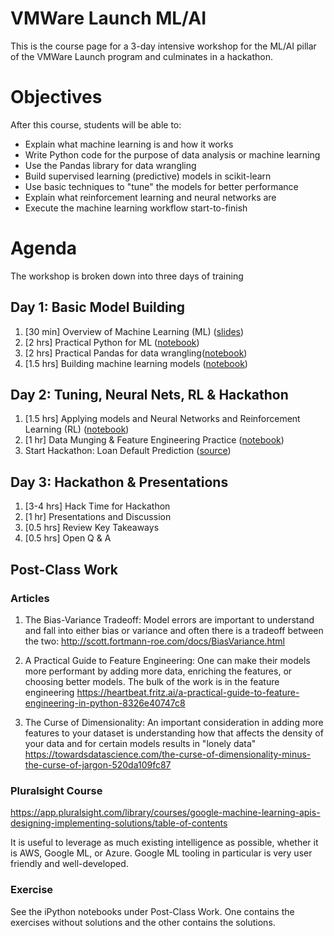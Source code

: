 # VMWare Launch ML/AI
This is the course page for a 3-day intensive workshop for the ML/AI pillar of the VMWare Launch program and culminates in a hackathon.

# Objectives
After this course, students will be able to:

- Explain what machine learning is and how it works
- Write Python code for the purpose of data analysis or machine learning
- Use the Pandas library for data wrangling 
- Build supervised learning (predictive) models in scikit-learn
- Use basic techniques to "tune" the models for better performance
- Explain what reinforcement learning and neural networks are
- Execute the machine learning workflow start-to-finish

# Agenda
The workshop is broken down into three days of training

## Day 1: Basic Model Building
1. [30 min] Overview of Machine Learning (ML) ([slides](https://github.com/suneel0101/ml-ai-vmware-launch/blob/master/Day%201/DI_Overview_of_ML.key))
2. [2 hrs] Practical Python for ML ([notebook](https://github.com/suneel0101/ml-ai-vmware-launch/blob/master/Day%201/Practical%20Python%20for%20ML.ipynb))
3. [2 hrs] Practical Pandas for data wrangling([notebook](https://github.com/suneel0101/ml-ai-vmware-launch/blob/master/Day%201/Practical%20Pandas%20for%20Data%20Wrangling.ipynb))
4. [1.5 hrs] Building machine learning models ([notebook](https://github.com/suneel0101/ml-ai-vmware-launch/blob/master/Day%201/Building%20Models.ipynb))

## Day 2: Tuning, Neural Nets, RL & Hackathon
1. [1.5 hrs] Applying models and Neural Networks and Reinforcement Learning (RL) ([notebook](https://github.com/suneel0101/ml-ai-vmware-launch/blob/master/Day%202/ML%20Practice%2C%20Neural%20Nets%2C%20and%20RL.ipynb))
2. [1 hr] Data Munging & Feature Engineering Practice ([notebook](https://github.com/suneel0101/ml-ai-vmware-launch/blob/master/Day%202/Data%20Munging%20Practice.ipynb))
3. Start Hackathon: Loan Default Prediction ([source](https://www.kaggle.com/c/home-credit-default-risk/overview))

## Day 3: Hackathon & Presentations
1. [3-4 hrs] Hack Time for Hackathon
2. [1 hr] Presentations and Discussion
3. [0.5 hrs] Review Key Takeaways
4. [0.5 hrs] Open Q & A


## Post-Class Work
### Articles
1. The Bias-Variance Tradeoff: Model errors are important to understand and fall into either bias or variance and often there is a tradeoff between the two: http://scott.fortmann-roe.com/docs/BiasVariance.html

2. A Practical Guide to Feature Engineering: One can make their models more performant by adding more data, enriching the features, or choosing better models. The bulk of the work is in the feature engineering https://heartbeat.fritz.ai/a-practical-guide-to-feature-engineering-in-python-8326e40747c8

3. The Curse of Dimensionality: An important consideration in adding more features to your dataset is understanding how that affects the density of your data and for certain models results in "lonely data" https://towardsdatascience.com/the-curse-of-dimensionality-minus-the-curse-of-jargon-520da109fc87

### Pluralsight Course
https://app.pluralsight.com/library/courses/google-machine-learning-apis-designing-implementing-solutions/table-of-contents

It is useful to leverage as much existing intelligence as possible, whether it is AWS, Google ML, or Azure. Google ML tooling in particular is very user friendly and well-developed.

### Exercise
See the iPython notebooks under Post-Class Work. One contains the exercises without solutions and the other contains the solutions.
